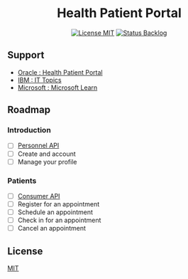 <h1 align="center">Health Patient Portal</h1>

<p align="center">
    <a href="./LICENSE.md">
        <img src="https://img.shields.io/badge/license-mit-white?style=flat&logo=github"  alt="License MIT" /></a>
    <a href="">
        <img src="https://img.shields.io/badge/status-backlog-lightgray?style=flat&logo=github"  alt="Status Backlog" /></a>
</p>

## Support

- [Oracle : Health Patient Portal](https://docs.oracle.com/en/industries/health/health-patient-portal/)
- [IBM : IT Topics](https://www.ibm.com/topics)
- [Microsoft : Microsoft Learn](https://learn.microsoft.com/en-us/)

## Roadmap

### Introduction

- [ ] [Personnel API](https://github.com/serbouty/personnel-api)
- [ ] Create and account
- [ ] Manage your profile

### Patients

- [ ] [Consumer API](https://github.com/serbouty/consumer-api)
- [ ] Register for an appointment
- [ ] Schedule an appointment
- [ ] Check in for an appointment
- [ ] Cancel an appointment

## License

[MIT](LICENSE.md)

